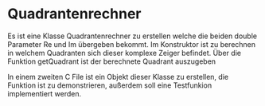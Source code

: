 # Quadrantenrechner
Es ist eine Klasse Quadrantenrechner zu erstellen welche die beiden double Parameter Re und Im übergeben bekommt. Im Konstruktor ist zu berechnen in welchem Quadranten sich dieser komplexe Zeiger befindet.
Über die Funktion getQuadrant ist der berechnete Quadrant auszugeben

In einem zweiten C File ist ein Objekt dieser Klasse zu erstellen, die Funktion ist zu demonstrieren, außerdem soll eine Testfunkion implementiert werden. 
